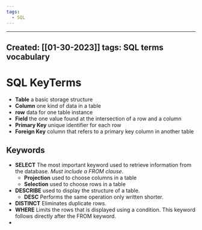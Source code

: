 ```yaml
---
tags:
  - SQL
---
```


---
Created: [[01-30-2023]]
tags: SQL terms vocabulary
---
# SQL KeyTerms
- **Table** a basic storage structure
- **Column** one kind of data in a table
- **row** data for one table instance
- **Field** the one value found at the intersection of a row and a column
- **Primary Key** unique identifier for each row
- **Foreign Key** column that refers to a primary key column in another table

## Keywords
- **SELECT** The most important keyword used to retrieve information from the database. *Must include a FROM clause*.
	- **Projection** used to choose columns in a table
	- **Selection** used to choose rows in a table
- **DESCRIBE** used to display the structure of a table.
	- **DESC** Performs the same operation only written shorter.
- **DISTINCT** Eliminates duplicate rows.
- **WHERE** Limits the rows that is displayed using a condition. This keyword follows directly after the FROM keyword.
- 